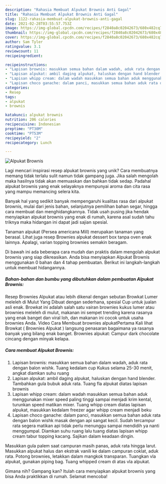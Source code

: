 ```yaml
---
description: "Rahasia Membuat Alpukat Brownis Anti Gagal"
title: "Rahasia Membuat Alpukat Brownis Anti Gagal"
slug: 1122-rahasia-membuat-alpukat-brownis-anti-gagal
date: 2021-02-28T03:55:57.753Z
image: https://img-global.cpcdn.com/recipes/f2840a8c02042673/680x482cq70/alpukat-brownis-foto-resep-utama.jpg
thumbnail: https://img-global.cpcdn.com/recipes/f2840a8c02042673/680x482cq70/alpukat-brownis-foto-resep-utama.jpg
cover: https://img-global.cpcdn.com/recipes/f2840a8c02042673/680x482cq70/alpukat-brownis-foto-resep-utama.jpg
author: Sam Tyler
ratingvalue: 3.1
reviewcount: 11
recipeingredient:

recipeinstructions:
- "Lapisan brownis: masukkan semua bahan dalam wadah, aduk rata dengan balon wishk. Tuang kedalam cup Kukus selama 25-30 menit, angkat diamkan suhu ruang"
- "Lapisan alpukat: ambil daging alpukat, haluskan dengan hand blender. Tambahkan gula bubuk aduk rata. Tuang fla alpukat diatas lapisan brownis"
- "Lapisan whipp cream: dalam wadah masukkan semua bahan aduk menggunakan mixer speed paling tinggi sampai menjadi krim kental, turunkan speed matikan mixer. Tuang whipp cream diatas lapisan alpukat, masukkan kedalam freezer agar whipp cream menjadi beku"
- "Lapisan choco ganache: dalam panci, masukkan semua bahan aduk rata dengan balon wishk masak dengan api sangat kecil. Sudah tercampur rata segera matikan api tidak perlu menunggu sampai mendidih ya nanti menggumpal. Diamkan suhu ruang lalu tuang diatas lapisan whipp cream tabur topping kacang. Sajikan dalam keadaan dingin."
categories:
- Resep
tags:
- alpukat
- brownis

katakunci: alpukat brownis 
nutrition: 206 calories
recipecuisine: Indonesian
preptime: "PT30M"
cooktime: "PT53M"
recipeyield: "2"
recipecategory: Lunch

---
```



![Alpukat Brownis](https://img-global.cpcdn.com/recipes/f2840a8c02042673/680x482cq70/alpukat-brownis-foto-resep-utama.jpg)

Lagi mencari inspirasi resep alpukat brownis yang unik? Cara membuatnya memang tidak terlalu sulit namun tidak gampang juga. Jika salah mengolah maka hasilnya tidak akan memuaskan dan bahkan tidak sedap. Padahal alpukat brownis yang enak selayaknya mempunyai aroma dan cita rasa yang mampu memancing selera kita.

Banyak hal yang sedikit banyak mempengaruhi kualitas rasa dari alpukat brownis, mulai dari jenis bahan, selanjutnya pemilihan bahan segar, hingga cara membuat dan menghidangkannya. Tidak usah pusing jika hendak menyiapkan alpukat brownis yang enak di rumah, karena asal sudah tahu triknya maka hidangan ini dapat jadi sajian spesial.

Tanaman alpukat (Persea americana Mill) merupakan tanaman yang berasal. Lihat juga resep Brownies alpukat dessert box tanpa oven enak lainnya. Apalagi, varian topping brownies semakin beragam.


Di bawah ini ada beberapa cara mudah dan praktis dalam mengolah alpukat brownis yang siap dikreasikan. Anda bisa menyiapkan Alpukat Brownis menggunakan 0 bahan dan 4 tahap pembuatan. Berikut ini langkah-langkah untuk membuat hidangannya.

<!--inarticleads1-->

##### Bahan-bahan dan bumbu yang dibutuhkan dalam pembuatan Alpukat Brownis:



Resep Brownies Alpukat atau lebih dikenal dengan sebutan Browkat Lumer meleleh di Mulut Yang Dibuat dengan sederhana, spesial Cup untuk jualan asli enak. Browkat ini adalah salah satu vairan brownies kukus lumer atau brownies meleleh di mulut, makanan ini sempet trending karena rasanya yang enak banget dan viral loh, dan makanan ini cocok untuk usaha brownies Anda. Video Cara Membuat brownies alpukatPertama Kali lihat Browkat ( Brownies Alpukat ) langsung penasaran bagaimana ya rasanya banyak yang bilang enak banget. Brownies alpukat: Campur dark chocolate cincang dengan minyak kelapa. 

<!--inarticleads2-->

##### Cara membuat Alpukat Brownis:

1. Lapisan brownis: masukkan semua bahan dalam wadah, aduk rata dengan balon wishk. Tuang kedalam cup Kukus selama 25-30 menit, angkat diamkan suhu ruang
1. Lapisan alpukat: ambil daging alpukat, haluskan dengan hand blender. Tambahkan gula bubuk aduk rata. Tuang fla alpukat diatas lapisan brownis
1. Lapisan whipp cream: dalam wadah masukkan semua bahan aduk menggunakan mixer speed paling tinggi sampai menjadi krim kental, turunkan speed matikan mixer. Tuang whipp cream diatas lapisan alpukat, masukkan kedalam freezer agar whipp cream menjadi beku
1. Lapisan choco ganache: dalam panci, masukkan semua bahan aduk rata dengan balon wishk masak dengan api sangat kecil. Sudah tercampur rata segera matikan api tidak perlu menunggu sampai mendidih ya nanti menggumpal. Diamkan suhu ruang lalu tuang diatas lapisan whipp cream tabur topping kacang. Sajikan dalam keadaan dingin.


Masukkan gula palem saat campuran masih panas, aduk rata hingga larut. Masukkan alpukat halus dan ekstrak vanili ke dalam campuran coklat, aduk rata. Potong brownies, letakkan dalam mangkok transparan. Tuangkan vla alpukat, gunakan piping bag. Tuang whipped cream di atas vla alpukat. 

Gimana nih? Gampang kan? Itulah cara menyiapkan alpukat brownis yang bisa Anda praktikkan di rumah. Selamat mencoba!
